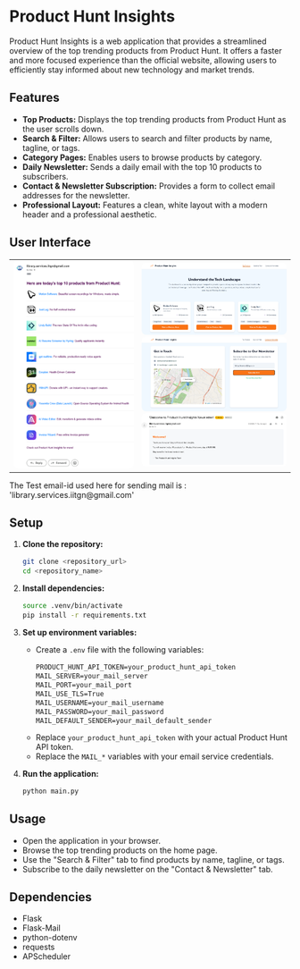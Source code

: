 # Product Hunt Insights

Product Hunt Insights is a web application that provides a streamlined overview of the top trending products from Product Hunt. It offers a faster and more focused experience than the official website, allowing users to efficiently stay informed about new technology and market trends.

## Features

-   **Top Products:** Displays the top trending products from Product Hunt as the user scrolls down.
-   **Search & Filter:** Allows users to search and filter products by name, tagline, or tags.
-   **Category Pages:** Enables users to browse products by category.
-   **Daily Newsletter:** Sends a daily email with the top 10 products to subscribers.
-   **Contact & Newsletter Subscription:** Provides a form to collect email addresses for the newsletter.
-   **Professional Layout:** Features a clean, white layout with a modern header and a professional aesthetic.

## User Interface 

<table>
  <tr>
    <td>
      <img src="static/image.png" alt="Portrait Screenshot" width="265" style="border-radius:8px;">
    </td>
    <td>
      <img src="static/img1.png" alt="Landscape Screenshot 1" width="320" style="border-radius:8px;">
      <br>
      <img src="static/img2.png" alt="Landscape Screenshot 2" width="320" style="border-radius:8px;">
      <br>
      <img src="static/img3.png" alt="Landscape Screenshot 3" width="320" style="border-radius:8px;">
    </td>
  </tr>
</table>
The Test email-id used here for sending mail is : 'library.services.iitgn@gmail.com'


## Setup

1.  **Clone the repository:**
    ```bash
    git clone <repository_url>
    cd <repository_name>
    ```

2.  **Install dependencies:**
    ```bash
    source .venv/bin/activate
    pip install -r requirements.txt
    ```

3.  **Set up environment variables:**
    -   Create a `.env` file with the following variables:
        ```
        PRODUCT_HUNT_API_TOKEN=your_product_hunt_api_token
        MAIL_SERVER=your_mail_server
        MAIL_PORT=your_mail_port
        MAIL_USE_TLS=True
        MAIL_USERNAME=your_mail_username
        MAIL_PASSWORD=your_mail_password
        MAIL_DEFAULT_SENDER=your_mail_default_sender
        ```
    -   Replace `your_product_hunt_api_token` with your actual Product Hunt API token.
    -   Replace the `MAIL_*` variables with your email service credentials.

4.  **Run the application:**
    ```bash
    python main.py
    ```

## Usage

-   Open the application in your browser.
-   Browse the top trending products on the home page.
-   Use the "Search & Filter" tab to find products by name, tagline, or tags.
-   Subscribe to the daily newsletter on the "Contact & Newsletter" tab.

## Dependencies

-   Flask
-   Flask-Mail
-   python-dotenv
-   requests
-   APScheduler


